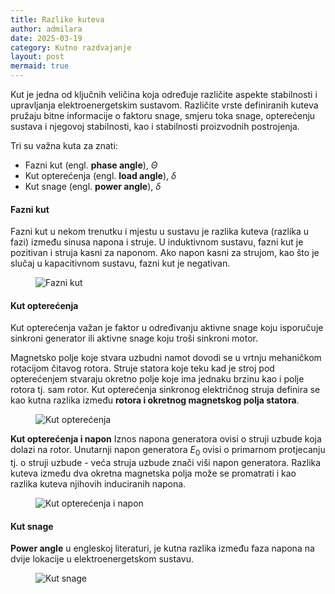 ```yaml
---
title: Razlike kuteva
author: admilara
date: 2025-03-19
category: Kutno razdvajanje
layout: post
mermaid: true
---
```


Kut je jedna od ključnih veličina koja određuje različite aspekte stabilnosti i upravljanja elektroenergetskim sustavom.
Različite vrste definiranih kuteva pružaju bitne informacije o faktoru snage, smjeru toka snage, opterećenju sustava i 
njegovoj stabilnosti, kao i stabilnosti proizvodnih postrojenja. 

Tri su važna kuta za znati:
- Fazni kut (engl. __phase angle__), $\Theta$
- Kut opterećenja (engl. __load angle__), $\delta$
- Kut snage (engl. __power angle__), $\delta$

#### Fazni kut 

Fazni kut u nekom trenutku i mjestu u sustavu je razlika kuteva (razlika u fazi) između sinusa napona i struje. 
U induktivnom sustavu, fazni kut je pozitivan i struja kasni za naponom. Ako napon kasni za strujom, kao što je slučaj
u kapacitivnom sustavu, fazni kut je negativan. 

<figure>
  <img src="{{ site.baseurl }}/assets/gitbook/images/phase_angle.PNG" alt="Fazni kut">
</figure>

#### Kut opterećenja 

Kut opterećenja važan je faktor u određivanju aktivne snage koju isporučuje sinkroni generator ili aktivne snage
koju troši sinkroni motor.

Magnetsko polje koje stvara uzbudni namot dovodi se u vrtnju mehaničkom rotacijom čitavog rotora. Struje statora koje
teku kad je stroj pod opterećenjem stvaraju okretno polje koje ima jednaku brzinu kao i polje rotora tj. sam rotor. 
Kut opterećenja sinkronog električnog struja definira se kao kutna razlika između **rotora i okretnog magnetskog polja statora**.

<figure>
  <img src="{{ site.baseurl }}/assets/gitbook/images/graphs/torque_angle.PNG" alt="Kut opterećenja">
</figure>


**Kut opterećenja i napon**
Iznos napona generatora ovisi o struji uzbude koja dolazi na rotor. Unutarnji napon generatora $E_{0}$ ovisi o primarnom
protjecanju tj. o struji uzbude - veća struja uzbude znači viši napon generatora. Razlika kuteva između dva okretna
magnetska polja može se promatrati i kao razlika kuteva njihovih induciranih napona.

<figure>
  <img src="{{ site.baseurl }}/assets/gitbook/images/torque_angle_and_voltage.PNG" alt="Kut opterećenja i napon">
</figure>

#### Kut snage
__Power angle__ u engleskoj literaturi, je kutna razlika između faza napona na dvije lokacije u elektroenergetskom 
sustavu. 

<figure>
  <img src="{{ site.baseurl }}/assets/gitbook/images/graphs/power_angle.PNG" alt="Kut snage">
</figure>

